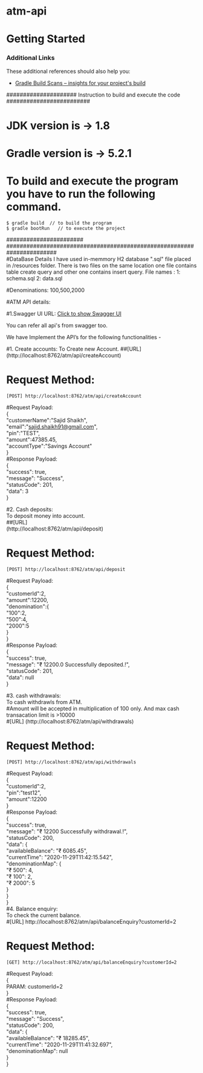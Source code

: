 # atm-api




# Getting Started


### Additional Links
These additional references should also help you:

* [Gradle Build Scans – insights for your project's build](https://scans.gradle.com#gradle)


##################### Instruction to build and execute the code  #########################  

 # JDK version is -> 1.8  
 # Gradle version is -> 5.2.1  

 # To build and execute the program you have to run the following command.  
 	$ gradle build  // to build the program  
 	$ gradle bootRun   // to execute the project   


####################### #######################################################################  
#DataBase Details
 I have used in-memmory H2 database ".sql" file placed in /resources folder. There is two files on the same location one file contains table create query and other one contains insert query.
 File names :
 1: schema.sql
 2: data.sql
 
#Denominations:
100,500,2000

#ATM API details:

#1.Swagger UI URL: 
[Click to show Swagger UI](http://localhost:8762/swagger-ui.html#)

You can refer all api's from swagger too.

We have Implement the API’s for the following functionalities - 

#1. Create accounts:
To Create new Account. 
##[URL]
(http://localhost:8762/atm/api/createAccount)

# Request Method:
    [POST] http://localhost:8762/atm/api/createAccount
  
#Request Payload:  
  {  
    "customerName":"Sajid Shaikh",  
    "email":"sajid.shaikh91@gmail.com",  
    "pin":"TEST",  
    "amount":47385.45,  
    "accountType":"Savings Account"  
 }  
#Response Payload:  
  {  
    "success": true,  
    "message": "Success",  
    "statusCode": 201,  
    "data": 3  
  }  
  
  	
#2. Cash deposits:  
To deposit money into account.  
##[URL]  
(http://localhost:8762/atm/api/deposit)

# Request Method:
    [POST] http://localhost:8762/atm/api/deposit
  
#Request Payload:  
{  
    "customerId":2,  
    "amount":12200,  
    "denomination":{  
        "100":2,  
        "500":4,  
        "2000":5  
    }  
}  
#Response Payload:  
 {  
    "success": true,  
    "message": "₹ 12200.0 Successfully deposited.!",  
    "statusCode": 201,  
    "data": null  
}  

	
#3. cash withdrawals:  
To cash withdrawls from ATM.  
#Amount will be accepted in multiplication of 100 only. And max cash transacation limit is >10000  
#[URL]
(http://localhost:8762/atm/api/withdrawals)

# Request Method:
    [POST] http://localhost:8762/atm/api/withdrawals
  
#Request Payload:  
{  
    "customerId":2,  
    "pin":"test12",  
    "amount":12200  
}  
#Response Payload:  
{  
    "success": true,  
    "message": "₹ 12200 Successfully withdrawal.!",  
    "statusCode": 200,  
    "data": {  
        "availableBalance": "₹ 6085.45",  
        "currentTime": "2020-11-29T11:42:15.542",  
        "denominationMap": {  
            "₹ 500": 4,  
            "₹ 100": 2,  
            "₹ 2000": 5  
        }  
    }  
}  
#4. Balance enquiry:  
To check the current balance.  
#[URL]
http://localhost:8762/atm/api/balanceEnquiry?customerId=2

# Request Method:
    [GET] http://localhost:8762/atm/api/balanceEnquiry?customerId=2
  
#Request Payload:  
{  
   PARAM: customerId=2  
}  
#Response Payload:  
{  
    "success": true,  
    "message": "Success",  
    "statusCode": 200,  
    "data": {  
        "availableBalance": "₹ 18285.45",  
        "currentTime": "2020-11-29T11:41:32.697",  
        "denominationMap": null  
    }  
}  
